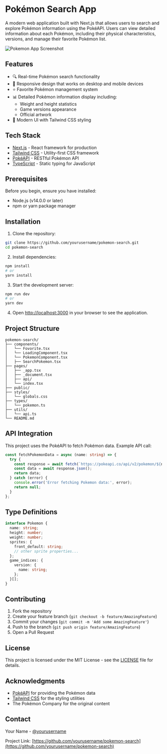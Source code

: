 # Pokémon Search App

A modern web application built with Next.js that allows users to search and explore Pokémon information using the PokéAPI. Users can view detailed information about each Pokémon, including their physical characteristics, versions, and manage their favorite Pokémon list.

![Pokemon App Screenshot](https://github.com/user-attachments/assets/d3aee08d-1cfc-42a1-b670-083b6ea21fc5)


## Features

- 🔍 Real-time Pokémon search functionality
- 📱 Responsive design that works on desktop and mobile devices
- ⭐ Favorite Pokémon management system
- 📊 Detailed Pokémon information display including:
  - Weight and height statistics
  - Game versions appearance
  - Official artwork
- 🎨 Modern UI with Tailwind CSS styling

## Tech Stack

- [Next.js](https://nextjs.org/) - React framework for production
- [Tailwind CSS](https://tailwindcss.com/) - Utility-first CSS framework
- [PokéAPI](https://pokeapi.co/) - RESTful Pokémon API
- [TypeScript](https://www.typescriptlang.org/) - Static typing for JavaScript

## Prerequisites

Before you begin, ensure you have installed:
- Node.js (v14.0.0 or later)
- npm or yarn package manager

## Installation

1. Clone the repository:
```bash
git clone https://github.com/yourusername/pokemon-search.git
cd pokemon-search
```

2. Install dependencies:
```bash
npm install
# or
yarn install
```

3. Start the development server:
```bash
npm run dev
# or
yarn dev
```

4. Open [http://localhost:3000](http://localhost:3000) in your browser to see the application.

## Project Structure

```
pokemon-search/
├── components/
│   └── Fovorite.tsx
│   └── LoadingComponent.tsx
│   └── PokemonComponent.tsx
│   ├── SearchPokemon.tsx
├── pages/
│   ├── _app.tsx
│   ├── _document.tsx
│   ├── api/
│   └── index.tsx
├── public/
├── styles/
│   └── globals.css
├── types/
│   └── pokemon.ts
├── utils/
│   └── api.ts
└── README.md
```

## API Integration

This project uses the PokéAPI to fetch Pokémon data. Example API call:

```typescript
const fetchPokemonData = async (name: string) => {
  try {
    const response = await fetch(`https://pokeapi.co/api/v2/pokemon/${name.toLowerCase()}`);
    const data = await response.json();
    return data;
  } catch (error) {
    console.error('Error fetching Pokemon data:', error);
    return null;
  }
};
```

## Type Definitions

```typescript
interface Pokemon {
  name: string;
  height: number;
  weight: number;
  sprites: {
    front_default: string;
    // other sprite properties...
  };
  game_indices: {
    version: {
      name: string;
    };
  }[];
}
```

## Contributing

1. Fork the repository
2. Create your feature branch (`git checkout -b feature/AmazingFeature`)
3. Commit your changes (`git commit -m 'Add some AmazingFeature'`)
4. Push to the branch (`git push origin feature/AmazingFeature`)
5. Open a Pull Request

## License

This project is licensed under the MIT License - see the [LICENSE](LICENSE) file for details.

## Acknowledgments

- [PokéAPI](https://pokeapi.co/) for providing the Pokémon data
- [Tailwind CSS](https://tailwindcss.com/) for the styling utilities
- The Pokémon Company for the original content

## Contact

Your Name - [@yourusername](https://twitter.com/yourusername)

Project Link: [https://github.com/yourusername/pokemon-search](https://github.com/yourusername/pokemon-search)
